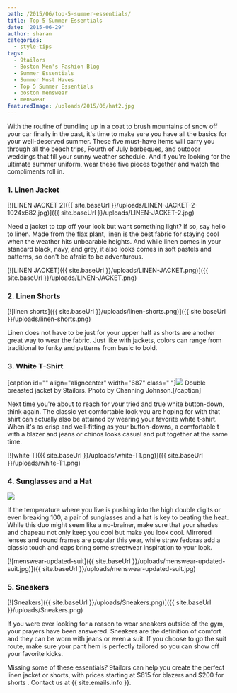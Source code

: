 ```yaml
---
path: /2015/06/top-5-summer-essentials/
title: Top 5 Summer Essentials
date: '2015-06-29'
author: sharan
categories:
  - style-tips
tags:
  - 9tailors
  - Boston Men's Fashion Blog
  - Summer Essentials
  - Summer Must Haves
  - Top 5 Summer Essentials
  - boston menswear
  - menswear
featuredImage: /uploads/2015/06/hat2.jpg
---
```

With the routine of bundling up in a coat to brush mountains of snow off your car finally in the past, it's time to make sure you have all the basics for your well-deserved summer. These five must-have items will carry you through all the beach trips, Fourth of July barbeques, and outdoor weddings that fill your sunny weather schedule. And if you're looking for the ultimate summer uniform, wear these five pieces together and watch the compliments roll in.

### 1\. Linen Jacket

[![LINEN JACKET 2]({{ site.baseUrl }}/uploads/LINEN-JACKET-2-1024x682.jpg)]({{ site.baseUrl }}/uploads/LINEN-JACKET-2.jpg)

Need a jacket to top off your look but want something light? If so, say hello to linen. Made from the flax plant, linen is the best fabric for staying cool when the weather hits unbearable heights. And while linen comes in your standard black, navy, and grey, it also looks comes in soft pastels and patterns, so don't be afraid to be adventurous.

[![LINEN JACKET]({{ site.baseUrl }}/uploads/LINEN-JACKET.png)]({{ site.baseUrl }}/uploads/LINEN-JACKET.png)

### 2\. Linen Shorts

[![linen shorts]({{ site.baseUrl }}/uploads/linen-shorts.png)]({{ site.baseUrl }}/uploads/linen-shorts.png)

 Linen does not have to be just for your upper half as shorts are another great way to wear the fabric. Just like with jackets, colors can range from traditional to funky and patterns from basic to bold.

### 3\. White T-Shirt

\[caption id="" align="aligncenter" width="687" class=" "\]![](http://res.cloudinary.com/l9tl/image/upload/v1435594232/20150526-9tailors-1348_csaz1m.jpg) Double breasted jacket by 9tailors. Photo by Channing Johnson.\[/caption\]

Next time you're about to reach for your tried and true white button-down, think again. The classic yet comfortable look you are hoping for with that shirt can actually also be attained by wearing your favorite white t-shirt. When it's as crisp and well-fitting as your button-downs, a comfortable t with a blazer and jeans or chinos looks casual and put together at the same time.

[![white T]({{ site.baseUrl }}/uploads/white-T1.png)]({{ site.baseUrl }}/uploads/white-T1.png)

### 4\. Sunglasses and a Hat

![](http://res.cloudinary.com/l9tl/image/upload/t_watermark/v1435164362/20150526-9tailors-0449_m8fgzb.jpg)

If the temperature where you live is pushing into the high double digits or even breaking 100, a pair of sunglasses and a hat is key to beating the heat. While this duo might seem like a no-brainer, make sure that your shades and chapeau not only keep you cool but make you look cool. Mirrored lenses and round frames are popular this year, while straw fedoras add a classic touch and caps bring some streetwear inspiration to your look.

[![menswear-updated-suit]({{ site.baseUrl }}/uploads/menswear-updated-suit.jpg)]({{ site.baseUrl }}/uploads/menswear-updated-suit.jpg)

### 5\. Sneakers

[![Sneakers]({{ site.baseUrl }}/uploads/Sneakers.png)]({{ site.baseUrl }}/uploads/Sneakers.png)

If you were ever looking for a reason to wear sneakers outside of the gym, your prayers have been answered. Sneakers are the definition of comfort and they can be worn with jeans or even a suit. If you choose to go the suit route, make sure your pant hem is perfectly tailored so you can show off your favorite kicks.

Missing some of these essentials? 9tailors can help you create the perfect linen jacket or shorts, with prices starting at $615 for blazers and $200 for shorts . Contact us at {{ site.emails.info }}.